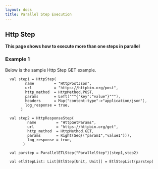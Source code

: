 ```yaml
---
layout: docs
title: Parallel Step Execution
---
```


## Http Step

**This page shows how to execute more than one steps in parallel**

### Example 1
Below is the sample Http Step GET example. 

      val step1 = HttpStep(
             name         = "HttpPostJson",
             url          = "https://httpbin.org/post",
             http_method  = HttpMethod.POST,
             params       = Left("""{"key":"value"}"""),
             headers      = Map("content-type"->"application/json"),
             log_response = true,
           )
      
      val step2 = HttpResponseStep(
              name         = "HttpGetParams",
              url          = "https://httpbin.org/get",
              http_method  = HttpMethod.GET,
              params       = Right(Seq(("param1","value1"))),
              log_response = true,
            ) 
                
      val parstep = ParallelETLStep("ParallelStep")(step1,step2)
      
      val etlStepList: List[EtlStep[Unit, Unit]] = EtlStepList(parstep) 

              
